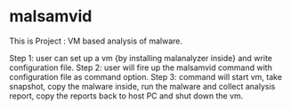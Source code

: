 # malsamvid
This is Project : VM based analysis of malware.

Step 1: user can set up a vm {by installing malanalyzer inside} and write configuration file.
Step 2: user will fire up the malsamvid command with configuration file as command option.
Step 3: command will start vm, take snapshot, copy the malware inside, run the malware and collect analysis report, copy the reports back to host PC and shut down the vm.
